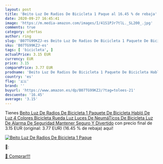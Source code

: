 ```yaml
---
layout: post
title: 'Beito Luz De Radios De Bicicleta 1 Paque al 16.45 % de rebaja'
date: 2020-09-27 16:45:41
image: 'https://m.media-amazon.com/images/I/41S1PJr7tlL._SL200_.jpg'
comments: true
category: ofertas
author: ring
slug: 'B07TG99KZJ-es Beito Luz De Radios De Bicicleta 1 Paquete De Bicicleta...'
sku: 'B07TG99KZJ-es'
tags: [ 'bicicleta', ]
actualPrice: 3.15 EUR
currency: EUR
price: 3.15
comparePrice: 3.77 EUR
prodname: 'Beito Luz De Radios De Bicicleta 1 Paquete De Bicicleta Habló De Luz 4 Colores Bicicleta Rueda Luz Luces De NeumáTicos De Bicicleta Luz De Alarma De Seguridad Mantener Seguro Y Divertido'
country: 'es'
flag: '🇪🇸'
brand: ''
buyurl: 'https://www.amazon.es/dp/B07TG99KZJ/?tag=tolees-21'
descuento: '16.45'
average: '3.15'
---
```


Tienes [Beito Luz De Radios De Bicicleta 1 Paquete De Bicicleta Habló De Luz 4 Colores Bicicleta Rueda Luz Luces De NeumáTicos De Bicicleta Luz De Alarma De Seguridad Mantener Seguro Y Divertido](https://www.amazon.es/dp/B07TG99KZJ/?tag=tolees-21) con precio final de  3.15 EUR (original: 3.77 EUR) (16.45 %  de rebaja) aqui!

[![Beito Luz De Radios De Bicicleta 1 Paque](https://m.media-amazon.com/images/I/41S1PJr7tlL._SL200_.jpg)](https://www.amazon.es/dp/B07TG99KZJ/?tag=tolees-21)

🔎:


[🛒 Comprar!!!](https://www.amazon.es/dp/B07TG99KZJ/?tag=tolees-21)
